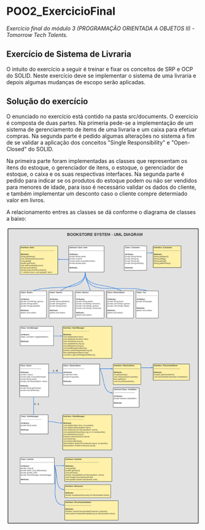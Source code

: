 # POO2_ExercicioFinal
*Exercício final do módulo 3 (PROGRAMAÇÃO ORIENTADA A OBJETOS II) - Tomorrow Tech Talents.*

## Exercício de Sistema de Livraria
O intuito do exercício a seguir é treinar e fixar os conceitos de SRP e OCP do SOLID.
Neste exercício deve se implementar o sistema de uma livraria e depois algumas mudanças de escopo serão aplicadas.

## Solução do exercício
O enunciado no exercício está contido na pasta src/documents. O exercício é composta de duas partes. Na primeria pede-se a implementação de um sistema de gerenciamento de items de uma livraria e um caixa para efetuar compras. Na segunda parte é pedido algumas alterações no sistema a fim de se validar a aplicação dos conceitos "Single Responsibility" e "Open-Closed" do SOLID. 

Na primeira parte foram implementadas as classes que representam os itens do estoque, o gerenciador de itens, o estoque, o gerenciador de estoque, o caixa e os suas respectivas interfaces. Na segunda parte é pedido para indicar se os produtos do estoque podem ou não ser vendidos para menores de idade, para isso é necessário validar os dados do cliente, e também implementar um desconto caso o cliente compre determiado valor em livros.

A relacionamento entres as classes se dá conforme o diagrama de classes a baixo: 

![diagrama de classes](https://github.com/Victor-Acrani/POO2_ExercicioFinal/blob/master/src/pictures/Sistema%20de%20livraria.png)
